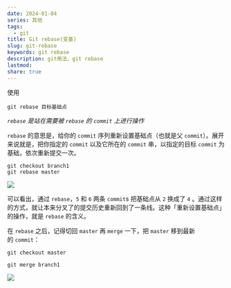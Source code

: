 ```yaml
---  
date: 2024-01-04  
series: 其他  
tags:  
  - git  
title: Git rebase(变基)  
slug: git-rebase  
keywords: git rebase  
description: git用法，git rebase  
lastmod:   
share: true  
---  
```

  
使用  
```shell  
git rebase 目标基础点  
```  
  
*`rebase` 是站在需要被 `rebase` 的 `commit` 上进行操作*  
  
`rebase` 的意思是，给你的 `commit` 序列重新设置基础点（也就是父 `commit`）。展开来说就是，把你指定的 `commit` 以及它所在的 `commit` 串，以指定的目标 `commit` 为基础，依次重新提交一次。  
  
```shell  
git checkout branch1  
git rebase master  
```  
  
![](https://p1-jj.byteimg.com/tos-cn-i-t2oaga2asx/gold-user-assets/2017/11/30/1600abd620a8e28c~tplv-t2oaga2asx-jj-mark:1512:0:0:0:q75.awebp)  
  
可以看出，通过 `rebase`，`5` 和 `6` 两条 `commit`s 把基础点从 `2` 换成了 `4` 。通过这样的方式，就让本来分叉了的提交历史重新回到了一条线。这种「重新设置基础点」的操作，就是 `rebase` 的含义。  
  
在 `rebase` 之后，记得切回 `master` 再 `merge` 一下，把 `master` 移到最新的 `commit`：  
  
```shell  
git checkout master   
  
git merge branch1  
```  
  
![](https://p1-jj.byteimg.com/tos-cn-i-t2oaga2asx/gold-user-assets/2017/12/2/160149e054fe485c~tplv-t2oaga2asx-jj-mark:1512:0:0:0:q75.awebp)